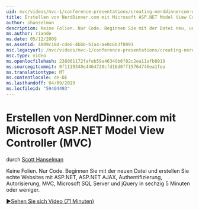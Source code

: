 ```yaml
---
uid: mvc/videos/mvc-1/conference-presentations/creating-nerddinnercom-with-microsoft-aspnet-model-view-controller-mvc
title: Erstellen von NerdDinner.com mit Microsoft ASP.NET Model View Controller (MVC) | Microsoft-Dokumentation
author: shanselman
description: Keine Folien. Nur Code. Beginnen Sie mit der Datei neu, und erstellen Sie echte Websites mit ASP.NET, ASP.NET AJAX, Authentifizierung, Autorisierung, MVC, Microsoft SQL Server und...
ms.author: riande
ms.date: 05/12/2009
ms.assetid: 4009c18d-cde6-4bbb-b1a4-ae0c6b3f8091
msc.legacyurl: /mvc/videos/mvc-1/conference-presentations/creating-nerddinnercom-with-microsoft-aspnet-model-view-controller-mvc
msc.type: video
ms.openlocfilehash: 238061172fafeb59a46349b6f82c2ea11afb0919
ms.sourcegitcommit: 0f1119340e4464720cfd16d0ff15764746ea1fea
ms.translationtype: MT
ms.contentlocale: de-DE
ms.lasthandoff: 04/09/2019
ms.locfileid: "59404493"
---
```

# <a name="creating-nerddinnercom-with-microsoft-aspnet-model-view-controller-mvc"></a>Erstellen von NerdDinner.com mit Microsoft ASP.NET Model View Controller (MVC)

durch [Scott Hanselman](https://github.com/shanselman)

Keine Folien. Nur Code. Beginnen Sie mit der neuen Datei und erstellen Sie echte Websites mit ASP.NET, ASP.NET AJAX, Authentifizierung, Autorisierung, MVC, Microsoft SQL Server und jQuery in sechzig 5 Minuten oder weniger.

[&#9654;Sehen Sie sich Video (71 Minuten)](https://channel9.msdn.com/Blogs/ASP-NET-Site-Videos/creating-nerddinnercom-with-microsoft-aspnet-model-view-controller-mvc)
